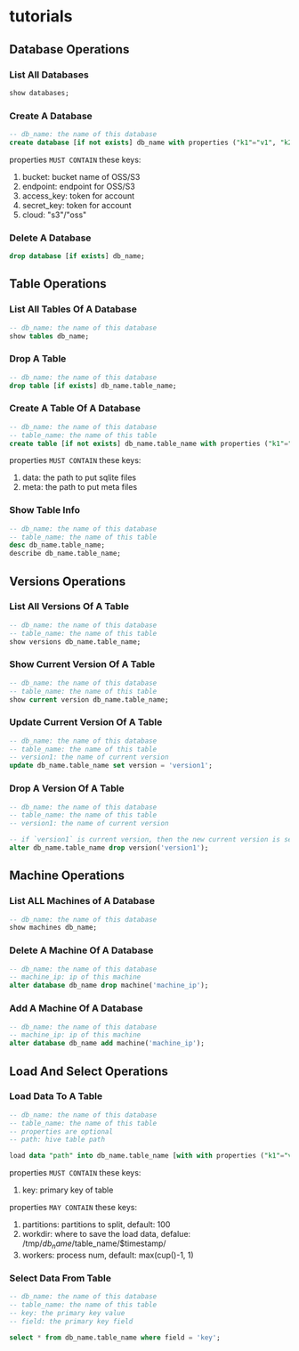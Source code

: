 # tutorials

## Database Operations

### List All Databases
```sql
show databases;
```

### Create A Database
```sql
-- db_name: the name of this database
create database [if not exists] db_name with properties ("k1"="v1", "k2"="v2");
```
properties `MUST CONTAIN` these keys:
1. bucket: bucket name of OSS/S3
2. endpoint: endpoint for OSS/S3
3. access_key: token for account
4. secret_key: token for account
5. cloud: "s3"/"oss"

### Delete A Database
```sql
drop database [if exists] db_name;
```

## Table Operations
### List All Tables Of A Database
```sql
-- db_name: the name of this database
show tables db_name;
```
### Drop A Table
```sql
-- db_name: the name of this database
drop table [if exists] db_name.table_name;
```

### Create A Table Of A Database
```sql
-- db_name: the name of this database
-- table_name: the name of this table
create table [if not exists] db_name.table_name with properties ("k1"="v1", "k2"="v2");
```
properties `MUST CONTAIN` these keys:
1. data: the path to put sqlite files
2. meta: the path to put meta files

### Show Table Info
```sql
-- db_name: the name of this database
-- table_name: the name of this table
desc db_name.table_name;
describe db_name.table_name;
```

## Versions Operations

### List All Versions Of A Table

```sql
-- db_name: the name of this database
-- table_name: the name of this table
show versions db_name.table_name;
```

### Show Current Version Of A Table

```sql
-- db_name: the name of this database
-- table_name: the name of this table
show current version db_name.table_name;
```

### Update Current Version Of A Table

```sql
-- db_name: the name of this database
-- table_name: the name of this table
-- version1: the name of current version
update db_name.table_name set version = 'version1';
```

### Drop A Version Of A Table

```sql
-- db_name: the name of this database
-- table_name: the name of this table
-- version1: the name of current version

-- if `version1` is current version, then the new current version is set `nil`.
alter db_name.table_name drop version('version1');
```


## Machine Operations

### List ALL Machines of A Database
```sql
-- db_name: the name of this database
show machines db_name;
```

### Delete A Machine Of A Database
```sql
-- db_name: the name of this database
-- machine_ip: ip of this machine
alter database db_name drop machine('machine_ip');
```

### Add A Machine Of A Database
```sql
-- db_name: the name of this database
-- machine_ip: ip of this machine
alter database db_name add machine('machine_ip');
```


## Load And Select Operations

### Load Data To A Table
```sql
-- db_name: the name of this database
-- table_name: the name of this table
-- properties are optional
-- path: hive table path

load data "path" into db_name.table_name [with with properties ("k1"="v1", "k2":"v2")];

```
properties `MUST CONTAIN` these keys:
1. key: primary key of table

properties `MAY CONTAIN` these keys:
1. partitions: partitions to split, default: 100
2. workdir: where to save the load data, defalue: /tmp/$db_name/$table_name/$timestamp/
3. workers: process num, default: max(cup()-1, 1)



### Select Data From Table
```sql
-- db_name: the name of this database
-- table_name: the name of this table
-- key: the primary key value
-- field: the primary key field

select * from db_name.table_name where field = 'key';
```
